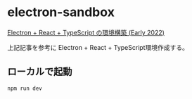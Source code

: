 # electron-sandbox
[Electron + React + TypeScript の環境構築 (Early 2022)](https://zenn.dev/sprout2000/articles/5d7b350c2e85bc)

上記記事を参考に Electron + React + TypeScript環境作成する。

## ローカルで起動
```
npm run dev
```

